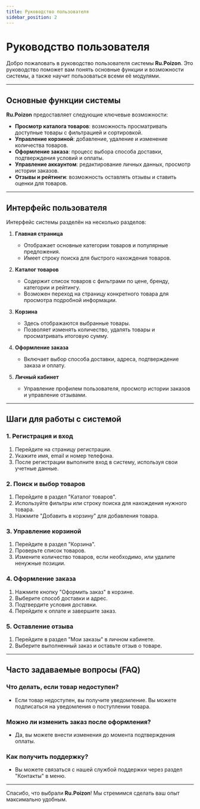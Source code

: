 ```yaml
---
title: Руководство пользователя
sidebar_position: 2
---
```


# Руководство пользователя

Добро пожаловать в руководство пользователя системы **Ru.Poizon**. Это руководство поможет вам понять основные функции и возможности системы, а также научит пользоваться всеми её модулями.

---

## Основные функции системы

**Ru.Poizon** предоставляет следующие ключевые возможности:
- **Просмотр каталога товаров**: возможность просматривать доступные товары с фильтрацией и сортировкой.
- **Управление корзиной**: добавление, удаление и изменение количества товаров.
- **Оформление заказа**: процесс выбора способа доставки, подтверждения условий и оплаты.
- **Управление аккаунтом**: редактирование личных данных, просмотр истории заказов.
- **Отзывы и рейтинги**: возможность оставлять отзывы и ставить оценки для товаров.

---

## Интерфейс пользователя

Интерфейс системы разделён на несколько разделов:

1. **Главная страница**  
   - Отображает основные категории товаров и популярные предложения.
   - Имеет строку поиска для быстрого нахождения товаров.

2. **Каталог товаров**  
   - Содержит список товаров с фильтрами по цене, бренду, категории и рейтингу.
   - Возможен переход на страницу конкретного товара для просмотра подробной информации.

3. **Корзина**  
   - Здесь отображаются выбранные товары.
   - Позволяет изменять количество, удалять товары и просматривать итоговую сумму.

4. **Оформление заказа**  
   - Включает выбор способа доставки, адреса, подтверждение заказа и оплату.

5. **Личный кабинет**  
   - Управление профилем пользователя, просмотр истории заказов и управление отзывами.

---

## Шаги для работы с системой

### 1. Регистрация и вход
1. Перейдите на страницу регистрации.
2. Укажите имя, email и номер телефона.
3. После регистрации выполните вход в систему, используя свои учетные данные.

### 2. Поиск и выбор товаров
1. Перейдите в раздел "Каталог товаров".
2. Используйте фильтры или строку поиска для нахождения нужного товара.
3. Нажмите "Добавить в корзину" для добавления товара.

### 3. Управление корзиной
1. Перейдите в раздел "Корзина".
2. Проверьте список товаров.
3. Измените количество товаров, если необходимо, или удалите ненужные позиции.

### 4. Оформление заказа
1. Нажмите кнопку "Оформить заказ" в корзине.
2. Выберите способ доставки и адрес.
3. Подтвердите условия доставки.
4. Перейдите к оплате и завершите заказ.

### 5. Оставление отзыва
1. Перейдите в раздел "Мои заказы" в личном кабинете.
2. Выберите выполненный заказ и оставьте отзыв о товаре.

---

## Часто задаваемые вопросы (FAQ)

### Что делать, если товар недоступен?
- Если товар недоступен, вы получите уведомление. Вы можете подписаться на уведомления о поступлении товара.

### Можно ли изменить заказ после оформления?
- Да, вы можете внести изменения до момента подтверждения оплаты.

### Как получить поддержку?
- Вы можете связаться с нашей службой поддержки через раздел "Контакты" в меню.

---

Спасибо, что выбрали **Ru.Poizon**! Мы стремимся сделать ваш опыт максимально удобным.
